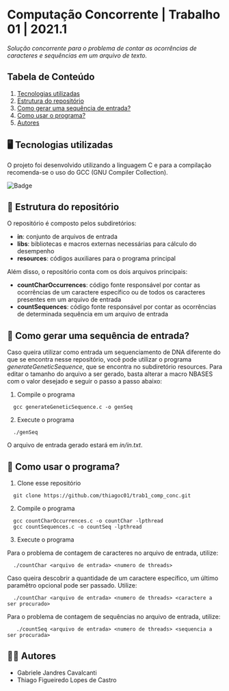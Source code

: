 # Computação Concorrente | Trabalho 01 | 2021.1
*Solução concorrente para o problema de contar as ocorrências de caracteres e sequências em um arquivo de texto.*

## Tabela de Conteúdo

1. [Tecnologias utilizadas](#tecnologias-utilizadas)
2. [Estrutura do repositório](#estrutura-do-repositório)
3. [Como gerar uma sequência de entrada?](#como-gerar-uma-sequência-de-entrada)
4. [Como usar o programa?](#como-usar-o-programa)
5. [Autores](#autores)

## 🖥️ Tecnologias utilizadas
O projeto foi desenvolvido utilizando a linguagem C e para a compilação recomenda-se o uso do GCC (GNU Compiler Collection).

![Badge](https://img.shields.io/badge/C-00599C?style=for-the-badge&logo=c&logoColor=white)

## 📂 Estrutura do repositório
O repositório é composto pelos subdiretórios:
* **in**: conjunto de arquivos de entrada
* **libs**: bibliotecas e macros externas necessárias para cálculo do desempenho
* **resources**: códigos auxiliares para o programa principal

Além disso, o repositório conta com os dois arquivos principais:
* **countCharOccurrences**: código fonte responsável por contar as ocorrências de um caractere específico ou de todos os caracteres presentes em um arquivo de entrada
* **countSequences**: código fonte responsável por contar as ocorrências de determinada sequência em um arquivo de entrada

## 📜 Como gerar uma sequência de entrada?
Caso queira utilizar como entrada um sequenciamento de DNA diferente do que se encontra nesse repositório, você pode utilizar o programa *generateGeneticSequence*, que se encontra no subdiretório resources. Para editar o tamanho do arquivo a ser gerado, basta alterar a macro NBASES com o valor desejado e seguir o passo a passo abaixo:

1. Compile o programa
```
  gcc generateGeneticSequence.c -o genSeq
```

2. Execute o programa
```
  ./genSeq
```
O arquivo de entrada gerado estará em *in/in.txt*.

## 🤔 Como usar o programa?

1.  Clone esse repositório
```
  git clone https://github.com/thiagoc01/trab1_comp_conc.git
```

2. Compile o programa
```
  gcc countCharOccurrences.c -o countChar -lpthread
  gcc countSequences.c -o countSeq -lpthread
```

3. Execute o programa

Para o problema de contagem de caracteres no arquivo de entrada, utilize:
```
  ./countChar <arquivo de entrada> <numero de threads>
```

Caso queira descobrir a quantidade de um caractere específico, um último paramêtro opcional pode ser passado. Utilize:
```
  ./countChar <arquivo de entrada> <numero de threads> <caractere a ser procurado>
```

Para o problema de contagem de sequências no arquivo de entrada, utilize:
```
   ./countSeq <arquivo de entrada> <numero de threads> <sequencia a ser procurada>
```

## 👩‍💻 Autores
* Gabriele Jandres Cavalcanti
* Thiago Figueiredo Lopes de Castro
